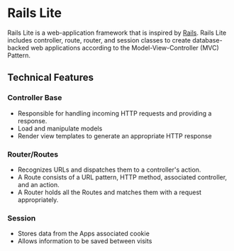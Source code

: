 # Rails Lite

Rails Lite is a web-application framework that is inspired by [Rails](github.com/rails/rails).  Rails Lite includes controller, route, router, and session classes to create database-backed web applications according to the Model-View-Controller (MVC) Pattern.

## Technical Features

### Controller Base
* Responsible for handling incoming HTTP requests and providing a response.
* Load and manipulate models
* Render view templates to generate an appropriate HTTP response

### Router/Routes
* Recognizes URLs and dispatches them to a controller's action.
* A Route consists of a URL pattern, HTTP method, associated controller, and an action.
* A Router holds all the Routes and matches them with a request appropriately.

### Session
* Stores data from the Apps associated cookie
* Allows information to be saved between visits
